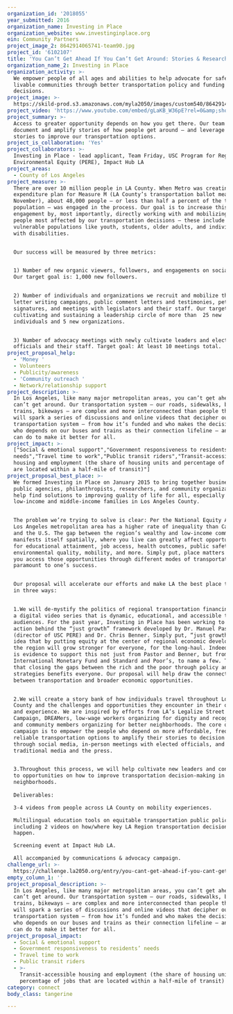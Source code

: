 ```yaml
---
organization_id: '2018055'
year_submitted: 2016
organization_name: Investing in Place
organization_website: www.investinginplace.org
ein: Community Partners
project_image_2: 8642914065741-team90.jpg
project_id: '6102107'
title: 'You Can’t Get Ahead If You Can’t Get Around: Stories & Research on #HowWeRoll'
organization_name_2: Investing in Place
organization_activity: >-
  We empower people of all ages and abilities to help advocate for safe and
  livable communities through better transportation policy and funding
  decisions.
project_image: >-
  https://skild-prod.s3.amazonaws.com/myla2050/images/custom540/8642914065741-team90.jpg
project_video: 'https://www.youtube.com/embed/gLaKB_W36pE?rel=0&amp;showinfo=0'
project_summary: >-
  Access to greater opportunity depends on how you get there. Our team will
  document and amplify stories of how people get around — and leverage the
  stories to improve our transportation options.
project_is_collaboration: 'Yes'
project_collaborators: >-
  Investing in Place - lead applicant, Team Friday, USC Program for Regional and
  Environmental Equity (PERE), Impact Hub LA
project_areas:
  - County of Los Angeles
project_measure: >-
  There are over 10 million people in LA County. When Metro was creating the
  expenditure plan for Measure M (LA County’s transportation ballot measure in
  November), about 48,000 people — or less than half a percent of the total
  population — was engaged in the process. Our goal is to increase this level of
  engagement by, most importantly, directly working with and mobilizing the
  people most affected by our transportation decisions — these include our most
  vulnerable populations like youth, students, older adults, and individuals
  with disabilities.


  Our success will be measured by three metrics: 


  1) Number of new organic viewers, followers, and engagements on social media.
  Our target goal is: 1,000 new followers.


  2) Number of individuals and organizations we recruit and mobilize through
  letter writing campaigns, public comment letters and testimonies, petition
  signatures, and meetings with legislators and their staff. Our target goal is:
  cultivating and sustaining a leadership circle of more than  25 new
  individuals and 5 new organizations.


  3) Number of advocacy meetings with newly cultivate leaders and elected
  officials and their staff. Target goal: At least 10 meetings total.
project_proposal_help:
  - 'Money '
  - Volunteers
  - Publicity/awareness
  - 'Community outreach '
  - Network/relationship support
project_description: >-
  In Los Angeles, like many major metropolitan areas, you can’t get ahead if you
  can’t get around. Our transportation system — our roads, sidewalks, buses,
  trains, bikeways — are complex and more interconnected than people think. We
  will spark a series of discussions and online videos that decipher our
  transportation system — from how it’s funded and who makes the decisions to
  who depends on our buses and trains as their connection lifeline — and what we
  can do to make it better for all.
project_impact: >-
  ["Social & emotional support","Government responsiveness to residents’
  needs","Travel time to work","Public transit riders","Transit-accessible
  housing and employment (the share of housing units and percentage of jobs that
  are located within a half-mile of transit)"]
project_proposal_best_place: >-
  We formed Investing in Place on January 2015 to bring together businesses,
  public agencies, philanthropists, researchers, and community organizations to
  help find solutions to improving quality of life for all, especially
  low-income and middle-income families in Los Angeles County.


  The problem we’re trying to solve is clear: Per the National Equity Atlas, the
  Los Angeles metropolitan area has a higher rate of inequality than California
  and the U.S. The gap between the region’s wealthy and low-income communities
  manifests itself spatially, where you live can greatly affect opportunities
  for educational attainment, job access, health outcomes, public safety,
  environmental quality, mobility, and more. Simply put, place matters — and how
  you access those opportunities through different modes of transportation is
  paramount to one’s success.


  Our proposal will accelerate our efforts and make LA the best place to connect
  in three ways:


  1.We will de-mystify the politics of regional transportation financing through
  a digital video series that is dynamic, educational, and accessible to all
  audiences. For the past year, Investing in Place has been working to put
  action behind the “just growth” framework developed by Dr. Manuel Pastor
  (director of USC PERE) and Dr. Chris Benner. Simply put, “just growth” is the
  idea that by putting equity at the center of regional economic development,
  the region will grow stronger for everyone, for the long-haul. Indeed, there
  is evidence to support this not just from Pastor and Benner, but from the
  International Monetary Fund and Standard and Poor’s, to name a few. This means
  that closing the gaps between the rich and the poor through policy and other
  strategies benefits everyone. Our proposal will help draw the connections
  between transportation and broader economic opportunities.


  2.We will create a story bank of how individuals travel throughout Los Angeles
  County and the challenges and opportunities they encounter in their own voice
  and experience. We are inspired by efforts from LA’s Legalize Street Vendors
  Campaign, DREAMers, low-wage workers organizing for dignity and recognition,
  and community members organizing for better neighborhoods. The core of our
  campaign is to empower the people who depend on more affordable, frequent, and
  reliable transportation options to amplify their stories to decision makers
  through social media, in-person meetings with elected officials, and through
  traditional media and the press.


  3.Throughout this process, we will help cultivate new leaders and connect them
  to opportunities on how to improve transportation decision-making in their
  neighborhoods. 
   
  Deliverables: 

  3-4 videos from people across LA County on mobility experiences.

  Multilingual education tools on equitable transportation public policy,
  including 2 videos on how/where key LA Region transportation decisions
  happen. 

  Screening event at Impact Hub LA. 

  All accompanied by communications & advocacy campaign.
challenge_url: >-
  https://challenge.la2050.org/entry/you-cant-get-ahead-if-you-cant-get-around-stories-research-on-howweroll
empty_column_1: ''
project_proposal_description: >-
  In Los Angeles, like many major metropolitan areas, you can’t get ahead if you
  can’t get around. Our transportation system — our roads, sidewalks, buses,
  trains, bikeways — are complex and more interconnected than people think. We
  will spark a series of discussions and online videos that decipher our
  transportation system — from how it’s funded and who makes the decisions to
  who depends on our buses and trains as their connection lifeline — and what we
  can do to make it better for all.
project_proposal_impact:
  - Social & emotional support
  - Government responsiveness to residents’ needs
  - Travel time to work
  - Public transit riders
  - >-
    Transit-accessible housing and employment (the share of housing units and
    percentage of jobs that are located within a half-mile of transit)
category: connect
body_class: tangerine

---
```

